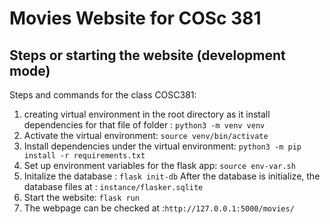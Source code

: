 # Movies Website for COSc 381
## Steps or starting the website (development mode)

Steps and commands for the class COSC381:
1. creating virtual environment in the root directory as it install dependencies for that file of folder : `python3 -m venv venv`
2. Activate the virtual environment: `source venv/bin/activate`
3. Install dependencies under the virtual environment: `python3 -m pip install -r requirements.txt`
4. Set up environment variables for the flask app: `source env-var.sh`
5. Initalize the database : `flask init-db` After the database is initialize, the database files at : `instance/flasker.sqlite`
6. Start the website: `flask run`
7. The webpage can be checked at :`http://127.0.0.1:5000/movies/`
